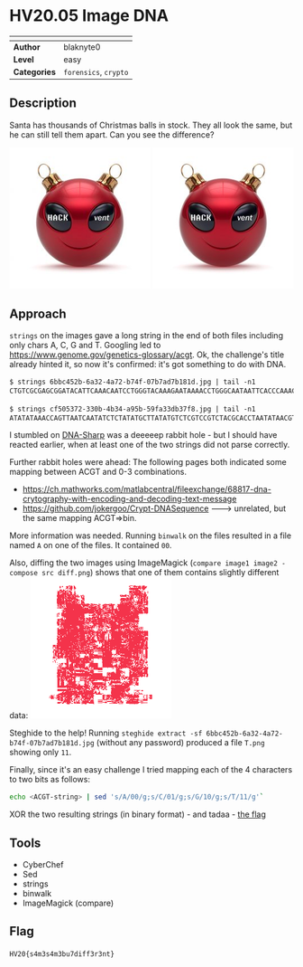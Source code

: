 # HV20.05 Image DNA

| <!-- --> | <!-- --> |
| --- | --- |
| **Author**     | blaknyte0 |
| **Level**      | easy |
| **Categories** | `forensics`, `crypto` |

## Description

Santa has thousands of Christmas balls in stock. They all look the same, but he can still tell them apart. Can you see the difference?

![Christmas ball 1](./6bbc452b-6a32-4a72-b74f-07b7ad7b181d.jpg)
![Christmas ball 2](./cf505372-330b-4b34-a95b-59fa33db37f8.jpg)

## Approach

`strings` on the images gave a long string in the end of both files including only chars A, C, G and T. Googling led to https://www.genome.gov/genetics-glossary/acgt. 
Ok, the challenge's title already hinted it, so now it's confirmed: it's got something to do with DNA.

```
$ strings 6bbc452b-6a32-4a72-b74f-07b7ad7b181d.jpg | tail -n1
CTGTCGCGAGCGGATACATTCAAACAATCCTGGGTACAAAGAATAAAACCTGGGCAATAATTCACCCAAACAAGGAAAGTAGCGAAAAAGTTCCAGAGGCCAAA

$ strings cf505372-330b-4b34-a95b-59fa33db37f8.jpg | tail -n1
ATATATAAACCAGTTAATCAATATCTCTATATGCTTATATGTCTCGTCCGTCTACGCACCTAATATAACGTCCATGCGTCACCCCTAGACTAATTACCTCATTC
```

I stumbled on [DNA-Sharp](https://esolangs.org/wiki/DNA-Sharp) was a deeeeep rabbit hole - but I should have reacted earlier, when at least one of the two strings did not parse correctly.

Further rabbit holes were ahead: The following pages both indicated some mapping between ACGT and 0-3 combinations.
- https://ch.mathworks.com/matlabcentral/fileexchange/68817-dna-crytography-with-encoding-and-decoding-text-message
- https://github.com/jokergoo/Crypt-DNASequence ---> unrelated, but the same mapping ACGT=>bin.

More information was needed. Running `binwalk` on the files resulted in a file named `A` on one of the files. It contained `00`.

Also, diffing the two images using ImageMagick (`compare image1 image2 -compose src diff.png`) shows that one of them contains slightly different data:
![Diff](./diff.png)

Steghide to the help! Running `steghide extract -sf 6bbc452b-6a32-4a72-b74f-07b7ad7b181d.jpg` (without any password) produced a file `T.png` showing only `11`.

Finally, since it's an easy challenge I tried mapping each of the 4 characters to two bits as follows: 
```bash
echo <ACGT-string> | sed 's/A/00/g;s/C/01/g;s/G/10/g;s/T/11/g'`
```

XOR the two resulting strings (in binary format) - and tadaa - [the flag](https://gchq.github.io/CyberChef/#recipe=From_Binary%28'None'%29XOR%28%7B'option':'Binary','string':'0111101101100110001001101000110001001111010000000100001101011110101011000100000010000011000000000101111010100100001100001111010001010100000001000010100000001011001001100000000000101111010100100010100101000000'%7D,'Standard',false%29&input=MDAxMTAwMTEwMDExMDAwMDAwMDEwMTAwMTAxMTExMDAwMDExMDEwMDAwMTEwMDExMDExMTAxMTEwMDExMDAxMTEwMDExMTExMDAxMTAwMTExMDExMDExMTAxMTAxMTAxMDExMDExMDExMTAwMDExMDAxMDAwMTAxMTEwMDAwMTEwMDExMDAwMDAxMTAxMTAxMDEwMDExMTAwMTEwMTEwMTAwMDEwMTAxMDExMTAwMTAwMDAxMTEwMDAwMTExMTAwMDEwMTExMDEwMDExMTEwMQ)

## Tools
- CyberChef
- Sed
- strings
- binwalk
- ImageMagick (compare)

## Flag
`HV20{s4m3s4m3bu7diff3r3nt}`
